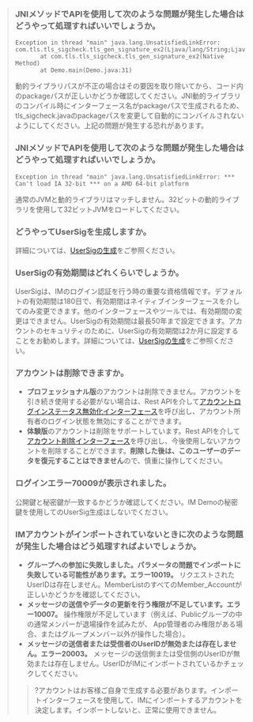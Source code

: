 >### JNIメソッドでAPIを使用して次のような問題が発生した場合はどうやって処理すればいいでしょうか。
>
>```
>Exception in thread "main" java.lang.UnsatisfiedLinkError:
>com.tls.tls_sigcheck.tls_gen_signature_ex2(Ljava/lang/String;Ljava/lang/String;Ljava/lang/String;)I
>        at com.tls.tls_sigcheck.tls_gen_signature_ex2(Native Method)
>        at Demo.main(Demo.java:31)
>```
>
>動的ライブラリパスが不正の場合はその要因を取り除いてから、コード内のpackageパスが正しいかどうか確認してください。JNI動的ライブラリのコンパイル時にインターフェース名がpackageパスで生成されるため、tls_sigcheck.javaのpackageパスを変更して自動的にコンパイルされないようにしてください。上記の問題が発生する恐れがあります。
>
>### JNIメソッドでAPIを使用して次のような問題が発生した場合はどうやって処理すればいいでしょうか。
>
>```
>Exception in thread "main" java.lang.UnsatisfiedLinkError: *** Can't load IA 32-bit *** on a AMD 64-bit platform
>```
>
>通常のJVMと動的ライブラリはマッチしません。32ビットの動的ライブラリを使用して32ビットJVMをロードしてください。
>
>
>### どうやってUserSigを生成しますか。
>詳細については、[UserSigの生成](https://intl.cloud.tencent.com/document/product/1047/34385)をご参照ください。
>
>### UserSigの有効期間はどれくらいでしょうか。
>
>UserSigは、IMのログイン認証を行う時の重要な資格情報です。デフォルトの有効期間は180日で、有効期間はネイティブインターフェースを介してのみ変更できます。他のインターフェースやツールでは、有効期間の変更はできません。UserSigの有効期間は最長50年まで設定できます。アカウントのセキュリティのために、UserSigの有効期間は2か月に設定することをお勧めします。詳細については、[UserSigの生成](https://intl.cloud.tencent.com/document/product/1047/34385)をご参照ください。
>
>### アカウントは削除できますか。
>
>- **プロフェッショナル版**のアカウントは削除できません。アカウントを引き続き使用する必要がない場合は、Rest APIを介して[アカウントログインステータス無効化インターフェース](https://intl.cloud.tencent.com/document/product/1047/34957)を呼び出し、アカウント所有者のログイン状態を無効にすることができます。
>- **体験版**のアカウントは削除をサポートしています。Rest APIを介して[アカウント削除インターフェース](https://intl.cloud.tencent.com/document/product/1047/34955)を呼び出し、今後使用しないアカウントを削除することができます。**削除した後は、このユーザーのデータを復元することはできません**ので、慎重に操作してください。
>
>### ログインエラー70009が表示されました。
>公開鍵と秘密鍵が一致するかどうか確認してください。IM Demoの秘密鍵を使用してのUserSig生成はしないでください。
>
>### IMアカウントがインポートされていないときに次のような問題が発生した場合はどう処理すればよいでしょうか。
>- **グループへの参加に失敗しました。パラメータの問題でインポートに失敗している可能性があります。エラー10019。**
>リクエストされたUserIDは存在しません。MemberListのすべてのMember_Accountが正しいかどうかを確認してください。
>- **メッセージの送信やデータの更新を行う権限が不足しています。エラー10007。**
>操作権限が不足しています（例えば、Publicグループの中の通常メンバーが退場操作を試みたが、 App管理者のみ権限がある場合、またはグループメンバー以外が操作した場合）。
>- **メッセージの送信者または受信者のUserIDが無効または存在しません。エラー20003。**
>メッセージの送信側または受信側のUserIDが無効または存在しません。UserIDがIMにインポートされているかチェックしてください。
>
>>?アカウントはお客様ご自身で生成する必要があります。インポートインターフェースを使用して、IMにインポートするアカウントを決定します。インポートしないと、正常に使用できません。
